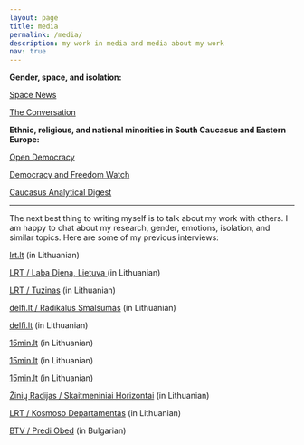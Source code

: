 ```yaml
---
layout: page
title: media
permalink: /media/
description: my work in media and media about my work
nav: true
---
```



**Gender, space, and isolation:**

[Space News](https://spacenews.com/what-the-2010s-taught-us-about-women-in-space/) 

[The Conversation](https://theconversation.com/coronavirus-quarantine-could-provide-lessons-for-future-space-travel-on-how-regular-people-weather-isolation-134762) 

**Ethnic, religious, and national minorities in South Caucasus and Eastern Europe:**


 [Open Democracy ](https://www.opendemocracy.net/en/author/inga-popovaite/) 

 [Democracy and Freedom Watch](https://dfwatch.net/author/inga-popovaite) 

[Caucasus Analytical Digest](https://css.ethz.ch/en/services/digital-library/publications/publication.html/196424) 

 ***

 <p>The next best thing to writing myself is to talk about my work with others. I am happy to chat about my research, gender, emotions, isolation, and similar topics. Here are some of my previous interviews:</p>

<p><a href="https://www.lrt.lt/naujienos/mokslas-ir-it/11/1529119/lietuviu-mokslininke-isbande-ka-reiskia-gyventi-marse-i-lauka-eidavo-tik-su-skafandru-o-duse-buvo-vos-du-kartus">lrt.lt</a> (in Lithuanian)</p>

<p><a href="https://www.lrt.lt/mediateka/irasas/2000182561">LRT / Laba Diena, Lietuva </a> (in Lithuanian)</p>

<p><a href="https://www.lrt.lt/mediateka/irasas/2000182910/tuzinas-kosmoso-sociologe-inga-popovaite-ekspedicijoms-i-marsa-nereikes-heroju-nes-herojai-pabaigoje-mirsta">LRT / Tuzinas</a> (in Lithuanian)</p>

<p><a href="https://www.delfi.lt/video/laidos/radikalus-smalsumas/radikalus-smalsumas-is-didziausios-marso-simuliacijos-grizusi-popovaite-pasakoja-kaip-atrodo-diena-raudonojoje-planetoje.d?id=88493429">delfi.lt / Radikalus Smalsumas</a> (in Lithuanian)</p>

<p><a href="https://www.delfi.lt/mokslas/mokslas/is-marso-simuliacijos-laboratorijos-grizusi-lietuve-patyre-kaip-atrodys-zmoniu-gyvenimas-raudonojoje-planetoje-buvo-nerealu.d?id=88568449">delfi.lt</a> (in Lithuanian)</p>

<p><a href="https://www.15min.lt/naujiena/aktualu/lietuva/ingos-popovaites-patirtis-kaip-isgyventi-lyg-marse-be-duso-ir-su-maistu-is-milteliu-mokslininke-inga-povaite-po-2-savaiciu-marso-salygomis-norejosi-pasilikti-56-1582100">15min.lt</a> (in Lithuanian)</p>

<p><a href="https://www.15min.lt/naujiena/aktualu/lietuva/jav-studijuojanti-lietuve-inga-popovaite-keliauja-i-marsa-tyrineti-zmoniu-santykius-56-1568858">15min.lt</a> (in Lithuanian)</p>

<p><a href="https://www.15min.lt/gyvenimas/naujiena/pokalbiai/sociologe-inga-dvi-savaites-dirbs-marse-viena-is-salygu-kandidatui-pajegti-vaikscioti-su-15-kg-skafandru-1040">15min.lt</a>   (in Lithuanian)</p>

<p><a href="https://www.ziniuradijas.lt/laidos/skaitmeniniai-horizontai/lietuve-kosmoso-sociologe-kosmosas-yra-tarsi-musu-veidrodis?soundtrack=1">Žinių Radijas / Skaitmeniniai Horizontai</a>  (in Lithuanian)</p>

<p><a href="https://www.lrt.lt/mediateka/irasas/2000101842/kosmoso-departamentas-tyrimai-apie-zmones-nuo-visagino-iki-kosmoso">LRT / Kosmoso Departamentas</a>  (in Lithuanian)</p>

<p><a href="https://www.btv.bg/video/shows/predi-obed/videos/kakvo-e-obshtoto-mezhdu-patuvaneto-do-mars-i-socialnata-izolacija.html">BTV / Predi Obed</a> (in Bulgarian)</p>

 

 

 